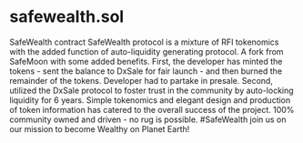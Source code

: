 # safewealth.sol
SafeWealth contract SafeWealth protocol is a mixture of RFI tokenomics with the added function of auto-liquidity generating protocol. A fork from SafeMoon with some added benefits. First, the developer has minted the tokens - sent the balance to DxSale for fair launch - and then burned the remainder of the tokens. Developer had to partake in presale. Second, utilized the DxSale protocol to foster trust in the community by auto-locking liquidity for 6 years. Simple tokenomics and elegant design and production of token information has catered to the overall success of the project. 100% community owned and driven - no rug is possible. #SafeWealth join us on our mission to become Wealthy on Planet Earth!

